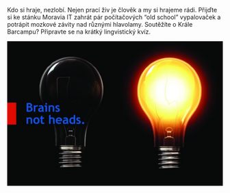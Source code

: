 Kdo si hraje, nezlobí.
Nejen prací živ je člověk a my si hrajeme rádi. Přijďte si ke stánku Moravia IT zahrát pár počítačových “old school” vypalovaček a potrápit mozkové závity nad různými hlavolamy.
Soutěžíte o Krále Barcampu? Připravte se na krátký lingvistický kvíz.

<img src="/static/img/extra/2016/moravia.jpg" alt=""/>